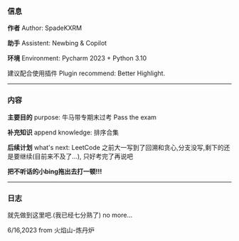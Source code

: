 ### 信息

**作者** Author: SpadeKXRM

**助手** Assistent: Newbing & Copilot

**环境** Environment: Pycharm 2023 + Python 3.10


建议配合使用插件 Plugin recommend: Better Highlight.

---

### 内容

**主要目的** purpose: 牛马带专期末过考 Pass the exam

**补充知识** append knowledge: 排序合集 

**后续计划** what's next: LeetCode 之前大一写到了回溯和贪心,分支没写,剩下的还是要继续(目前来不及了...), 只好考完了再说吧

**把不听话的小bing拖出去打一顿!!!**

---

### 日志

就先做到这里吧.(我已经七分熟了)
no more...

6/16,2023 from 火焰山-炼丹炉
